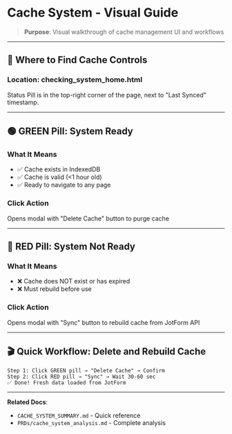 # Cache System - Visual Guide

> **Purpose**: Visual walkthrough of cache management UI and workflows

---

## 🎯 Where to Find Cache Controls

### Location: checking_system_home.html
Status Pill is in the top-right corner of the page, next to "Last Synced" timestamp.

---

## 🟢 GREEN Pill: System Ready

### What It Means
- ✅ Cache exists in IndexedDB
- ✅ Cache is valid (<1 hour old)
- ✅ Ready to navigate to any page

### Click Action
Opens modal with "Delete Cache" button to purge cache

---

## 🔴 RED Pill: System Not Ready

### What It Means
- ❌ Cache does NOT exist or has expired
- ❌ Must rebuild before use

### Click Action
Opens modal with "Sync" button to rebuild cache from JotForm API

---

## 🎬 Quick Workflow: Delete and Rebuild Cache

```
Step 1: Click GREEN pill → "Delete Cache" → Confirm
Step 2: Click RED pill → "Sync" → Wait 30-60 sec
✅ Done! Fresh data loaded from JotForm
```

---

**Related Docs**: 
- `CACHE_SYSTEM_SUMMARY.md` - Quick reference
- `PRDs/cache_system_analysis.md` - Complete analysis
